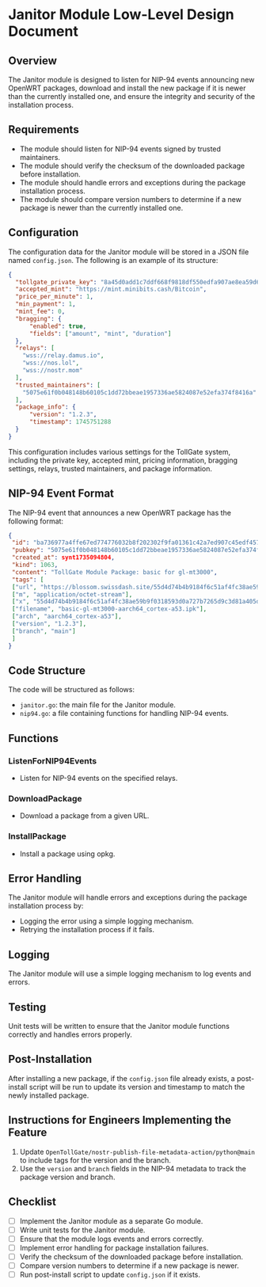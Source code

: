 # Janitor Module Low-Level Design Document

## Overview

The Janitor module is designed to listen for NIP-94 events announcing new OpenWRT packages, download and install the new package if it is newer than the currently installed one, and ensure the integrity and security of the installation process.

## Requirements

* The module should listen for NIP-94 events signed by trusted maintainers.
* The module should verify the checksum of the downloaded package before installation.
* The module should handle errors and exceptions during the package installation process.
* The module should compare version numbers to determine if a new package is newer than the currently installed one.

## Configuration

The configuration data for the Janitor module will be stored in a JSON file named `config.json`. The following is an example of its structure:

```json
{
  "tollgate_private_key": "8a45d0add1c7ddf668f9818df550edfa907ae8ea59d6581a4ca07473d468d663",
  "accepted_mint": "https://mint.minibits.cash/Bitcoin",
  "price_per_minute": 1,
  "min_payment": 1,
  "mint_fee": 0,
  "bragging": {
      "enabled": true,
      "fields": ["amount", "mint", "duration"]
  },
  "relays": [
    "wss://relay.damus.io",
    "wss://nos.lol",
    "wss://nostr.mom"
  ],
  "trusted_maintainers": [
    "5075e61f0b048148b60105c1dd72bbeae1957336ae5824087e52efa374f8416a"
  ],
  "package_info": {
      "version": "1.2.3",
      "timestamp": 1745751288
  }
}
```

This configuration includes various settings for the TollGate system, including the private key, accepted mint, pricing information, bragging settings, relays, trusted maintainers, and package information.

## NIP-94 Event Format

The NIP-94 event that announces a new OpenWRT package has the following format:

```json
{
 "id": "ba736977a4ffe67ed774776032b8f202302f9fa01361c42a7ed907c45edf4576",
 "pubkey": "5075e61f0b048148b60105c1dd72bbeae1957336ae5824087e52efa374f8416a",
 "created_at": synt1735094804,
 "kind": 1063,
 "content": "TollGate Module Package: basic for gl-mt3000",
 "tags": [
 ["url", "https://blossom.swissdash.site/55d4d74b4b9184f6c51af4fc38ae59b9f0318593d0a727b7265d9c3d81a405d5.ipk"],
 ["m", "application/octet-stream"],
 ["x", "55d4d74b4b9184f6c51af4fc38ae59b9f0318593d0a727b7265d9c3d81a405d5"],
 ["filename", "basic-gl-mt3000-aarch64_cortex-a53.ipk"],
 ["arch", "aarch64_cortex-a53"],
 ["version", "1.2.3"],
 ["branch", "main"]
 ]
}
```

## Code Structure

The code will be structured as follows:

* `janitor.go`: the main file for the Janitor module.
* `nip94.go`: a file containing functions for handling NIP-94 events.

## Functions

### ListenForNIP94Events

* Listen for NIP-94 events on the specified relays.

### DownloadPackage

* Download a package from a given URL.

### InstallPackage

* Install a package using opkg.

## Error Handling

The Janitor module will handle errors and exceptions during the package installation process by:

* Logging the error using a simple logging mechanism.
* Retrying the installation process if it fails.

## Logging

The Janitor module will use a simple logging mechanism to log events and errors.

## Testing

Unit tests will be written to ensure that the Janitor module functions correctly and handles errors properly.

## Post-Installation

After installing a new package, if the `config.json` file already exists, a post-install script will be run to update its version and timestamp to match the newly installed package.

## Instructions for Engineers Implementing the Feature

1. Update `OpenTollGate/nostr-publish-file-metadata-action/python@main` to include tags for the version and the branch.
2. Use the `version` and `branch` fields in the NIP-94 metadata to track the package version and branch.

## Checklist

- [ ] Implement the Janitor module as a separate Go module.
- [ ] Write unit tests for the Janitor module.
- [ ] Ensure that the module logs events and errors correctly.
- [ ] Implement error handling for package installation failures.
- [ ] Verify the checksum of the downloaded package before installation.
- [ ] Compare version numbers to determine if a new package is newer.
- [ ] Run post-install script to update `config.json` if it exists.
